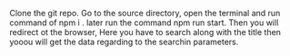 
Clone the git repo.
Go to the source directory, open the terminal and run command of npm i .
later run the command npm run start.
Then you will redirect ot the browser, Here you have to search along with the title then yooou will get the data regarding to the searchin parameters.
